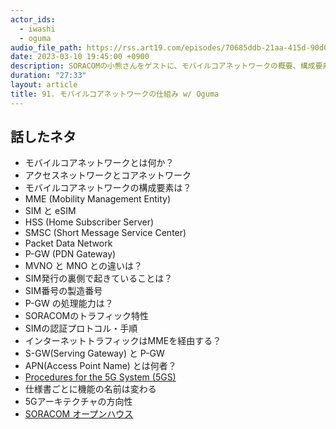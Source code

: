 ```yaml
---
actor_ids:
  - iwashi
  - oguma
audio_file_path: https://rss.art19.com/episodes/70685ddb-21aa-415d-90d0-6298f91a04ae.mp3
date: 2023-03-10 19:45:00 +0900
description: SORACOMの小熊さんをゲストに、モバイルコアネットワークの概要、構成要素、トラフィックフロー、認証プロトコルなどについて語っていただいたエピソードです。
duration: "27:33"
layout: article
title: 91. モバイルコアネットワークの仕組み w/ Oguma
---
```


## 話したネタ

- モバイルコアネットワークとは何か？
- アクセスネットワークとコアネットワーク
- モバイルコアネットワークの構成要素は？
- MME (Mobility Management Entity)
- SIM と eSIM
- HSS (Home Subscriber Server)
- SMSC (Short Message Service Center)
- Packet Data Network
- P-GW (PDN Gateway)
- MVNO と MNO との違いは？
- SIM発行の裏側で起きていることは？
- SIM番号の製造番号
- P-GW の処理能力は？
- SORACOMのトラフィック特性
- SIMの認証プロトコル・手順
- インターネットトラフィックはMMEを経由する？
- S-GW(Serving Gateway) と P-GW
- APN(Access Point Name) とは何者？
- [Procedures for the 5G System (5GS)](https://portal.3gpp.org/desktopmodules/Specifications/SpecificationDetails.aspx?specificationId=3145)
- 仕様書ごとに機能の名前は変わる
- 5Gアーキテクチャの方向性
- [SORACOM オープンハウス](https://careers.soracom.jp/event)
